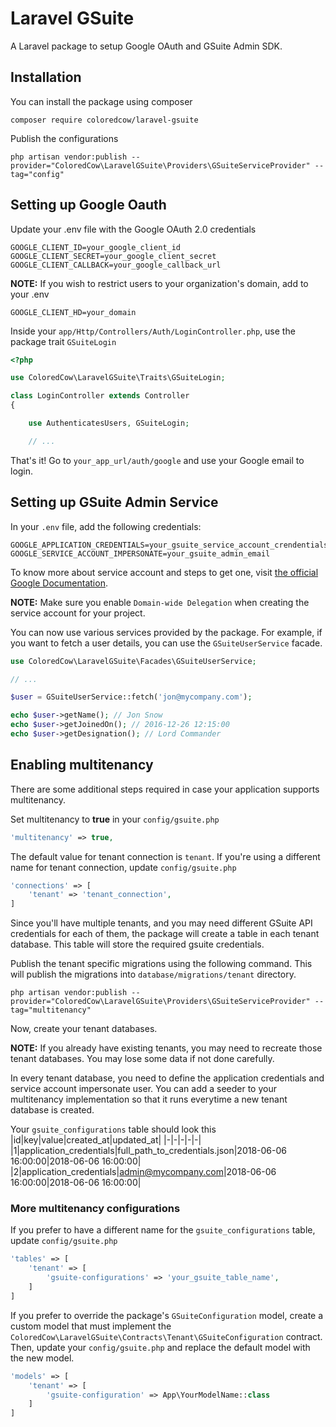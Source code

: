 # Laravel GSuite
A Laravel package to setup Google OAuth and GSuite Admin SDK.

## Installation
You can install the package using composer
```
composer require coloredcow/laravel-gsuite
```

Publish the configurations
```
php artisan vendor:publish --provider="ColoredCow\LaravelGSuite\Providers\GSuiteServiceProvider" --tag="config"
```

## Setting up Google Oauth
Update your .env file with the Google OAuth 2.0 credentials
```
GOOGLE_CLIENT_ID=your_google_client_id
GOOGLE_CLIENT_SECRET=your_google_client_secret
GOOGLE_CLIENT_CALLBACK=your_google_callback_url
```

**NOTE:** If you wish to restrict users to your organization's domain, add to your .env
```
GOOGLE_CLIENT_HD=your_domain
```

Inside your `app/Http/Controllers/Auth/LoginController.php`, use the package trait `GSuiteLogin`
```php
<?php

use ColoredCow\LaravelGSuite\Traits\GSuiteLogin;

class LoginController extends Controller
{

    use AuthenticatesUsers, GSuiteLogin;

    // ...
```

That's it! Go to `your_app_url/auth/google` and use your Google email to login.

## Setting up GSuite Admin Service
In your `.env` file, add the following credentials:
```
GOOGLE_APPLICATION_CREDENTIALS=your_gsuite_service_account_crendentials
GOOGLE_SERVICE_ACCOUNT_IMPERSONATE=your_gsuite_admin_email
```
To know more about service account and steps to get one, visit [the official Google Documentation](https://developers.google.com/identity/protocols/OAuth2ServiceAccount).

**NOTE:** Make sure you enable `Domain-wide Delegation` when creating the service account for your project.

You can now use various services provided by the package. For example, if you want to fetch a user details, you can use the `GSuiteUserService` facade.
```php
use ColoredCow\LaravelGSuite\Facades\GSuiteUserService;

// ...

$user = GSuiteUserService::fetch('jon@mycompany.com');

echo $user->getName(); // Jon Snow
echo $user->getJoinedOn(); // 2016-12-26 12:15:00
echo $user->getDesignation(); // Lord Commander
```

## Enabling multitenancy
There are some additional steps required in case your application supports multitenancy.

Set multitenancy to **true** in your `config/gsuite.php`
```php
'multitenancy' => true,
```

The default value for tenant connection is `tenant`. If you're using a different name for tenant connection, update `config/gsuite.php`
```php
'connections' => [
    'tenant' => 'tenant_connection',
]
```

Since you'll have multiple tenants, and you may need different GSuite API credentials for each of them, the package will create a table in each tenant database. This table will store the required gsuite credentials.

Publish the tenant specific migrations using the following command. This will publish the migrations into `database/migrations/tenant` directory.
```
php artisan vendor:publish --provider="ColoredCow\LaravelGSuite\Providers\GSuiteServiceProvider" --tag="multitenancy"
```
Now, create your tenant databases.

**NOTE:** If you already have existing tenants, you may need to recreate those tenant databases. You may lose some data if not done carefully.

In every tenant database, you need to define the application credentials and service account impersonate user. You can add a seeder to your multitenancy implementation so that it runs everytime a new tenant database is created.

Your `gsuite_configurations` table should look this
|id|key|value|created_at|updated_at|
|-|-|-|-|-|
|1|application_credentials|full_path_to_credentials.json|2018-06-06 16:00:00|2018-06-06 16:00:00|
|2|application_credentials|admin@mycompany.com|2018-06-06 16:00:00|2018-06-06 16:00:00|

### More multitenancy configurations
If you prefer to have a different name for the `gsuite_configurations` table, update `config/gsuite.php`
```php
'tables' => [
    'tenant' => [
        'gsuite-configurations' => 'your_gsuite_table_name',
    ]
]
```

If you prefer to override the package's `GSuiteConfiguration` model, create a custom model that must implement the `ColoredCow\LaravelGSuite\Contracts\Tenant\GSuiteConfiguration` contract. Then, update your `config/gsuite.php` and replace the default model with the new model.
```php
'models' => [
    'tenant' => [
        'gsuite-configuration' => App\YourModelName::class
    ]
]
```
